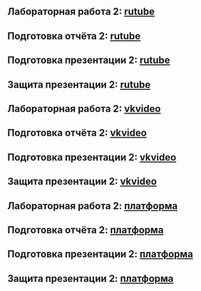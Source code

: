 ## Лабораторная работа 2: [rutube]()
## Подготовка отчёта 2: [rutube]()
## Подготовка презентации 2: [rutube]()
## Защита презентации 2: [rutube]()

## Лабораторная работа 2: [vkvideo]()
## Подготовка отчёта 2: [vkvideo]()
## Подготовка презентации 2: [vkvideo]()
## Защита презентации 2: [vkvideo]()

## Лабораторная работа 2: [платформа]()
## Подготовка отчёта 2: [платформа]()
## Подготовка презентации 2: [платформа]()
## Защита презентации 2: [платформа]()

